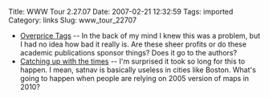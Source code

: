 Title: WWW Tour 2.27.07
Date: 2007-02-21 12:32:59
Tags: imported
Category: links
Slug: www_tour_22707


<ul>
    <li><a title="disturbing..." href="http://mako.cc/fun/overpricetags/">Overprice Tags</a> -- In the back of my mind I knew this was a problem, but I had no idea how bad it really is. Are these sheer profits or do these academic publications sponsor things? Does it go to the authors? </li>
    <li><a title="take everything with a helping of salt" href="http://www.mailonsunday.co.uk/pages/live/articles/news/news.html?in_article_id=436983&in_page_id=1770">Catching up with the times</a> -- I'm surprised it took so long for this to happen. I mean, satnav is basically useless in cities like Boston. What's going to happen when people are relying on 2005 version of maps in 2010?  </li>
</ul>
